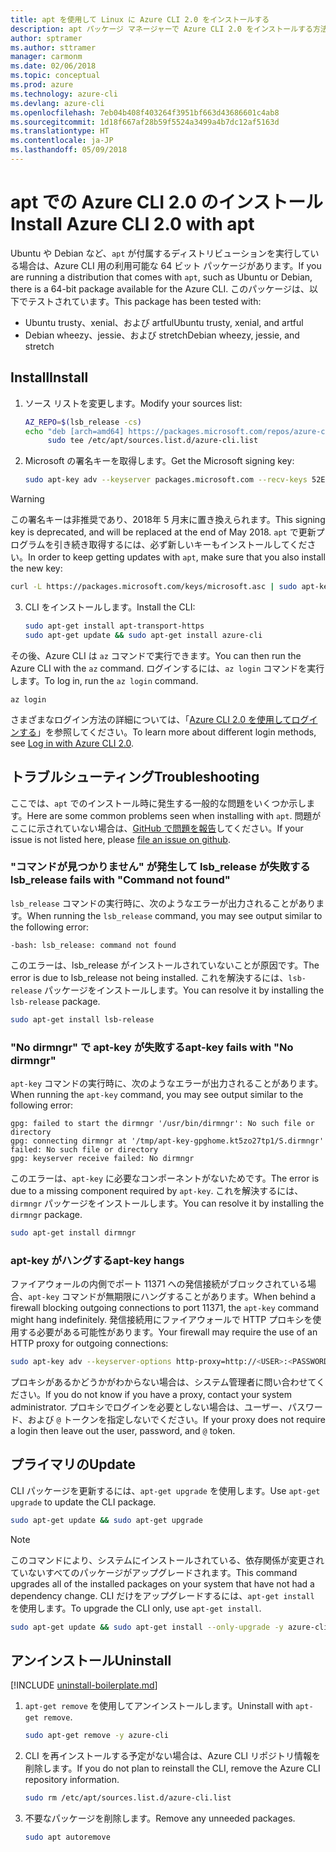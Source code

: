 ```yaml
---
title: apt を使用して Linux に Azure CLI 2.0 をインストールする
description: apt パッケージ マネージャーで Azure CLI 2.0 をインストールする方法
author: sptramer
ms.author: sttramer
manager: carmonm
ms.date: 02/06/2018
ms.topic: conceptual
ms.prod: azure
ms.technology: azure-cli
ms.devlang: azure-cli
ms.openlocfilehash: 7eb04b408f403264f3951bf663d43686601c4ab8
ms.sourcegitcommit: 1d18f667af28b59f5524a3499a4b7dc12af5163d
ms.translationtype: HT
ms.contentlocale: ja-JP
ms.lasthandoff: 05/09/2018
---
```

# <a name="install-azure-cli-20-with-apt"></a><span data-ttu-id="58994-103">apt での Azure CLI 2.0 のインストール</span><span class="sxs-lookup"><span data-stu-id="58994-103">Install Azure CLI 2.0 with apt</span></span>

<span data-ttu-id="58994-104">Ubuntu や Debian など、`apt` が付属するディストリビューションを実行している場合は、Azure CLI 用の利用可能な 64 ビット パッケージがあります。</span><span class="sxs-lookup"><span data-stu-id="58994-104">If you are running a distribution that comes with `apt`, such as Ubuntu or Debian, there is a 64-bit package available for the Azure CLI.</span></span> <span data-ttu-id="58994-105">このパッケージは、以下でテストされています。</span><span class="sxs-lookup"><span data-stu-id="58994-105">This package has been tested with:</span></span>

* <span data-ttu-id="58994-106">Ubuntu trusty、xenial、および artful</span><span class="sxs-lookup"><span data-stu-id="58994-106">Ubuntu trusty, xenial, and artful</span></span>
* <span data-ttu-id="58994-107">Debian wheezy、jessie、および stretch</span><span class="sxs-lookup"><span data-stu-id="58994-107">Debian wheezy, jessie, and stretch</span></span>

## <a name="install"></a><span data-ttu-id="58994-108">Install</span><span class="sxs-lookup"><span data-stu-id="58994-108">Install</span></span>

1. <span data-ttu-id="58994-109">ソース リストを変更します。</span><span class="sxs-lookup"><span data-stu-id="58994-109">Modify your sources list:</span></span>

     ```bash
     AZ_REPO=$(lsb_release -cs)
     echo "deb [arch=amd64] https://packages.microsoft.com/repos/azure-cli/ $AZ_REPO main" | \
          sudo tee /etc/apt/sources.list.d/azure-cli.list
     ```

2. <span data-ttu-id="58994-110">Microsoft の署名キーを取得します。</span><span class="sxs-lookup"><span data-stu-id="58994-110">Get the Microsoft signing key:</span></span>

   ```bash
   sudo apt-key adv --keyserver packages.microsoft.com --recv-keys 52E16F86FEE04B979B07E28DB02C46DF417A0893
   ```

  > [!WARNING]
  > <span data-ttu-id="58994-111">この署名キーは非推奨であり、2018年 5 月末に置き換えられます。</span><span class="sxs-lookup"><span data-stu-id="58994-111">This signing key is deprecated, and will be replaced at the end of May 2018.</span></span> <span data-ttu-id="58994-112">`apt` で更新プログラムを引き続き取得するには、必ず新しいキーもインストールしてください。</span><span class="sxs-lookup"><span data-stu-id="58994-112">In order to keep getting updates with `apt`, make sure that you also install the new key:</span></span>
  > 
  > ```bash
  > curl -L https://packages.microsoft.com/keys/microsoft.asc | sudo apt-key add -
  > ``` 

3. <span data-ttu-id="58994-113">CLI をインストールします。</span><span class="sxs-lookup"><span data-stu-id="58994-113">Install the CLI:</span></span>

   ```bash
   sudo apt-get install apt-transport-https
   sudo apt-get update && sudo apt-get install azure-cli
   ```

<span data-ttu-id="58994-114">その後、Azure CLI は `az` コマンドで実行できます。</span><span class="sxs-lookup"><span data-stu-id="58994-114">You can then run the Azure CLI with the `az` command.</span></span> <span data-ttu-id="58994-115">ログインするには、`az login` コマンドを実行します。</span><span class="sxs-lookup"><span data-stu-id="58994-115">To log in, run the `az login` command.</span></span>

```azurecli
az login
```

<span data-ttu-id="58994-116">さまざまなログイン方法の詳細については、「[Azure CLI 2.0 を使用してログインする](authenticate-azure-cli.md)」を参照してください。</span><span class="sxs-lookup"><span data-stu-id="58994-116">To learn more about different login methods, see [Log in with Azure CLI 2.0](authenticate-azure-cli.md).</span></span>

## <a name="troubleshooting"></a><span data-ttu-id="58994-117">トラブルシューティング</span><span class="sxs-lookup"><span data-stu-id="58994-117">Troubleshooting</span></span>

<span data-ttu-id="58994-118">ここでは、`apt` でのインストール時に発生する一般的な問題をいくつか示します。</span><span class="sxs-lookup"><span data-stu-id="58994-118">Here are some common problems seen when installing with `apt`.</span></span> <span data-ttu-id="58994-119">問題がここに示されていない場合は、[GitHub で問題を報告](https://github.com/Azure/azure-cli/issues)してください。</span><span class="sxs-lookup"><span data-stu-id="58994-119">If your issue is not listed here, please [file an issue on github](https://github.com/Azure/azure-cli/issues).</span></span>

### <a name="lsbrelease-fails-with-command-not-found"></a><span data-ttu-id="58994-120">"コマンドが見つかりません" が発生して lsb_release が失敗する</span><span class="sxs-lookup"><span data-stu-id="58994-120">lsb_release fails with "Command not found"</span></span>

<span data-ttu-id="58994-121">`lsb_release` コマンドの実行時に、次のようなエラーが出力されることがあります。</span><span class="sxs-lookup"><span data-stu-id="58994-121">When running the `lsb_release` command, you may see output similar to the following error:</span></span>

```output
-bash: lsb_release: command not found
```

<span data-ttu-id="58994-122">このエラーは、lsb_release がインストールされていないことが原因です。</span><span class="sxs-lookup"><span data-stu-id="58994-122">The error is due to lsb_release not being installed.</span></span> <span data-ttu-id="58994-123">これを解決するには、`lsb-release` パッケージをインストールします。</span><span class="sxs-lookup"><span data-stu-id="58994-123">You can resolve it by installing the `lsb-release` package.</span></span>

```bash
sudo apt-get install lsb-release
```

### <a name="apt-key-fails-with-no-dirmngr"></a><span data-ttu-id="58994-124">"No dirmngr" で apt-key が失敗する</span><span class="sxs-lookup"><span data-stu-id="58994-124">apt-key fails with "No dirmngr"</span></span>

<span data-ttu-id="58994-125">`apt-key` コマンドの実行時に、次のようなエラーが出力されることがあります。</span><span class="sxs-lookup"><span data-stu-id="58994-125">When running the `apt-key` command, you may see output similar to the following error:</span></span>

```output
gpg: failed to start the dirmngr '/usr/bin/dirmngr': No such file or directory
gpg: connecting dirmngr at '/tmp/apt-key-gpghome.kt5zo27tp1/S.dirmngr' failed: No such file or directory
gpg: keyserver receive failed: No dirmngr
```

<span data-ttu-id="58994-126">このエラーは、`apt-key` に必要なコンポーネントがないためです。</span><span class="sxs-lookup"><span data-stu-id="58994-126">The error is due to a missing component required by `apt-key`.</span></span> <span data-ttu-id="58994-127">これを解決するには、`dirmngr` パッケージをインストールします。</span><span class="sxs-lookup"><span data-stu-id="58994-127">You can resolve it by installing the `dirmngr` package.</span></span>

```bash
sudo apt-get install dirmngr
```

### <a name="apt-key-hangs"></a><span data-ttu-id="58994-128">apt-key がハングする</span><span class="sxs-lookup"><span data-stu-id="58994-128">apt-key hangs</span></span>

<span data-ttu-id="58994-129">ファイアウォールの内側でポート 11371 への発信接続がブロックされている場合、`apt-key` コマンドが無期限にハングすることがあります。</span><span class="sxs-lookup"><span data-stu-id="58994-129">When behind a firewall blocking outgoing connections to port 11371, the `apt-key` command might hang indefinitely.</span></span> <span data-ttu-id="58994-130">発信接続用にファイアウォールで HTTP プロキシを使用する必要がある可能性があります。</span><span class="sxs-lookup"><span data-stu-id="58994-130">Your firewall may require the use of an HTTP proxy for outgoing connections:</span></span>

```bash
sudo apt-key adv --keyserver-options http-proxy=http://<USER>:<PASSWORD>@<PROXY-HOST>:<PROXY-PORT>/ --keyserver packages.microsoft.com --recv-keys 52E16F86FEE04B979B07E28DB02C46DF417A0893
```

<span data-ttu-id="58994-131">プロキシがあるかどうかがわからない場合は、システム管理者に問い合わせてください。</span><span class="sxs-lookup"><span data-stu-id="58994-131">If you do not know if you have a proxy, contact your system administrator.</span></span> <span data-ttu-id="58994-132">プロキシでログインを必要としない場合は、ユーザー、パスワード、および `@` トークンを指定しないでください。</span><span class="sxs-lookup"><span data-stu-id="58994-132">If your proxy does not require a login then leave out the user, password, and `@` token.</span></span>

## <a name="update"></a><span data-ttu-id="58994-133">プライマリの</span><span class="sxs-lookup"><span data-stu-id="58994-133">Update</span></span>

<span data-ttu-id="58994-134">CLI パッケージを更新するには、`apt-get upgrade` を使用します。</span><span class="sxs-lookup"><span data-stu-id="58994-134">Use `apt-get upgrade` to update the CLI package.</span></span>

   ```bash
   sudo apt-get update && sudo apt-get upgrade
   ```

> [!NOTE]
> <span data-ttu-id="58994-135">このコマンドにより、システムにインストールされている、依存関係が変更されていないすべてのパッケージがアップグレードされます。</span><span class="sxs-lookup"><span data-stu-id="58994-135">This command upgrades all of the installed packages on your system that have not had a dependency change.</span></span>
> <span data-ttu-id="58994-136">CLI だけをアップグレードするには、`apt-get install` を使用します。</span><span class="sxs-lookup"><span data-stu-id="58994-136">To upgrade the CLI only, use `apt-get install`.</span></span>
> ```bash
> sudo apt-get update && sudo apt-get install --only-upgrade -y azure-cli
> ```

## <a name="uninstall"></a><span data-ttu-id="58994-137">アンインストール</span><span class="sxs-lookup"><span data-stu-id="58994-137">Uninstall</span></span>

[!INCLUDE [uninstall-boilerplate.md](includes/uninstall-boilerplate.md)]

1. <span data-ttu-id="58994-138">`apt-get remove` を使用してアンインストールします。</span><span class="sxs-lookup"><span data-stu-id="58994-138">Uninstall with `apt-get remove`.</span></span>

    ```bash
    sudo apt-get remove -y azure-cli
    ```

2. <span data-ttu-id="58994-139">CLI を再インストールする予定がない場合は、Azure CLI リポジトリ情報を削除します。</span><span class="sxs-lookup"><span data-stu-id="58994-139">If you do not plan to reinstall the CLI, remove the Azure CLI repository information.</span></span>

   ```bash
   sudo rm /etc/apt/sources.list.d/azure-cli.list
   ```

3. <span data-ttu-id="58994-140">不要なパッケージを削除します。</span><span class="sxs-lookup"><span data-stu-id="58994-140">Remove any unneeded packages.</span></span>

   ```bash
   sudo apt autoremove
   ```
